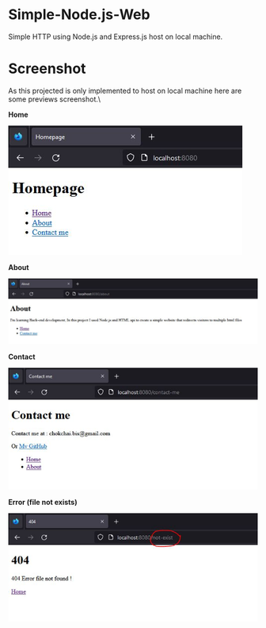 # Simple-Node.js-Web
Simple HTTP using Node.js and Express.js host on local machine.

# Screenshot
As this projected is only implemented to host on local machine here are some previews screenshot.\

**Home**

![Alt text](https://github.com/Chokchai213/Simple-Node.js-Web/blob/main/screenshot/home.JPG "Home")

**About**

![Alt text](https://github.com/Chokchai213/Simple-Node.js-Web/blob/main/screenshot/about.JPG "About")

**Contact**

![Alt text](https://github.com/Chokchai213/Simple-Node.js-Web/blob/main/screenshot/contact.JPG "Contact")

**Error (file not exists)**

![Alt text](https://github.com/Chokchai213/Simple-Node.js-Web/blob/main/screenshot/404.JPG "404")

